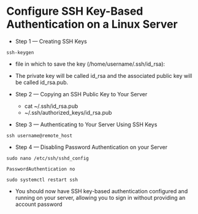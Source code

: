 # Configure SSH Key-Based Authentication on a Linux Server

- Step 1 — Creating SSH Keys

```
ssh-keygen 

```
- file in which to save the key (/home/username/.ssh/id_rsa):

- The private key will be called id_rsa and the associated public key will be called id_rsa.pub.

- Step 2 — Copying an SSH Public Key to Your Server
   - cat ~/.ssh/id_rsa.pub 
   - ~/.ssh/authorized_keys/id_rsa.pub

- Step 3 — Authenticating to Your Server Using SSH Keys

```
ssh username@remote_host
```
- Step 4 — Disabling Password Authentication on your Server

```
sudo nano /etc/ssh/sshd_config
```
```
PasswordAuthentication no
```
```
sudo systemctl restart ssh
```

- You should now have SSH key-based authentication configured and running on your server, allowing you to sign in without providing an account password